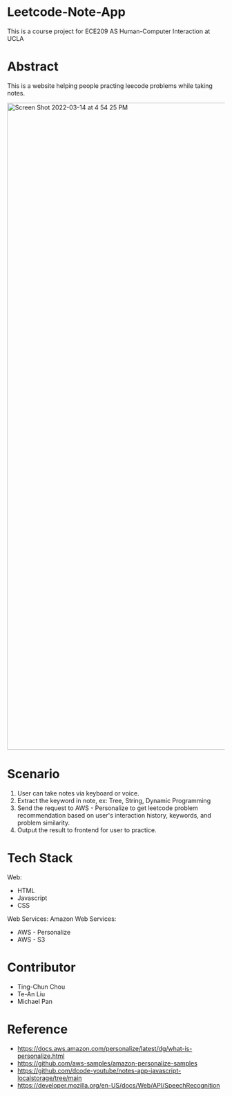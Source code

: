 # Leetcode-Note-App

This is a course project for ECE209 AS Human-Computer Interaction at UCLA

# Abstract
This is a website helping people practing leecode problems while taking notes.

<img width="1495" alt="Screen Shot 2022-03-14 at 4 54 25 PM" src="https://user-images.githubusercontent.com/54812971/158279757-b4674d3c-7345-478e-a1f2-fed6d15eefee.png">

# Scenario
1. User can take notes via keyboard or voice.
2. Extract the keyword in note, ex: Tree, String, Dynamic Programming
3. Send the request to AWS - Personalize to get leetcode problem recommendation based on user's interaction history, keywords, and problem similarity.
4. Output the result to frontend for user to practice.

# Tech Stack
Web: 
* HTML
* Javascript
* CSS

Web Services: 
  Amazon Web Services:
* AWS - Personalize
* AWS - S3

# Contributor
* Ting-Chun Chou
* Te-An Liu 
* Michael Pan

# Reference
* https://docs.aws.amazon.com/personalize/latest/dg/what-is-personalize.html
* https://github.com/aws-samples/amazon-personalize-samples
* https://github.com/dcode-youtube/notes-app-javascript-localstorage/tree/main
* https://developer.mozilla.org/en-US/docs/Web/API/SpeechRecognition
